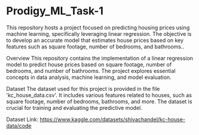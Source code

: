 # Prodigy_ML_Task-1

This repository hosts a project focused on predicting housing prices using machine learning, specifically leveraging linear regression. The objective is to develop an accurate model that estimates house prices based on key features such as square footage, number of bedrooms, and bathrooms..

Overview
This repository contains the implementation of a linear regression model to predict house prices based on square footage, number of bedrooms, and number of bathrooms. The project explores essential concepts in data analysis, machine learning, and model evaluation.

Dataset
The dataset used for this project is provided in the file 'kc_house_data.csv'. It includes various features related to houses, such as square footage, number of bedrooms, bathrooms, and more. The dataset is crucial for training and evaluating the predictive model.

Dataset Link: https://www.kaggle.com/datasets/shivachandel/kc-house-data/code
